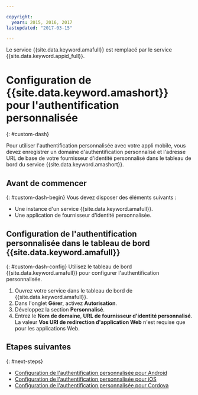 ```yaml
---

copyright:
  years: 2015, 2016, 2017
lastupdated: "2017-03-15"

---
```


Le service {{site.data.keyword.amafull}} est remplacé par le service {{site.data.keyword.appid_full}}.

# Configuration de {{site.data.keyword.amashort}} pour l'authentification personnalisée
{: #custom-dash}


Pour utiliser l'authentification personnalisée avec votre appli mobile, vous devez enregistrer un domaine d'authentification personnalisé et l'adresse URL de base de votre fournisseur d'identité personnalisé dans le tableau de bord du service {{site.data.keyword.amashort}}.

## Avant de commencer
{: #custom-dash-begin}
Vous devez disposer des éléments suivants :
* Une instance d'un service {{site.data.keyword.amafull}}.
* Une application de fournisseur d'identité personnalisée.

## Configuration de l'authentification personnalisée dans le tableau de bord {{site.data.keyword.amafull}}
{: #custom-dash-config}
Utilisez le tableau de bord {{site.data.keyword.amafull}} pour configurer l'authentification personnalisée.

1. Ouvrez votre service dans le tableau de bord de {{site.data.keyword.amafull}}.
1. Dans l'onglet **Gérer**, activez **Autorisation**.
1. Développez la section **Personnalisé**.
1. Entrez le **Nom de domaine**, **URL de fournisseur d'identité personnalisé**. La valeur **Vos URI de redirection d'application Web** n'est requise que pour les applications Web.

## Etapes suivantes
{: #next-steps}
* [Configuration de l'authentification personnalisée pour Android](custom-auth-android.html)
* [Configuration de l'authentification personnalisée pour iOS](custom-auth-ios-swift-sdk.html)
* [Configuration de l'authentification personnalisée pour Cordova](custom-auth-cordova.html)

